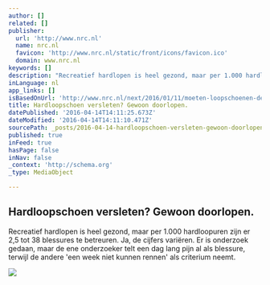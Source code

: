 ```yaml
---
author: []
related: []
publisher:
  url: 'http://www.nrc.nl'
  name: nrc.nl
  favicon: 'http://www.nrc.nl/static/front/icons/favicon.ico'
  domain: www.nrc.nl
keywords: []
description: "Recreatief hardlopen is heel gezond, maar per 1.000 hardloopuren zijn er 2,5 tot 38 blessures te betreuren. Ja, de cijfers variëren. Er is onderzoek gedaan, maar de ene onderzoeker telt een dag lang pijn al als blessure, terwijl de andere 'een week niet kunnen rennen' als criterium neemt."
inLanguage: nl
app_links: []
isBasedOnUrl: 'http://www.nrc.nl/next/2016/01/11/moeten-loopschoenen-dempen-1576816'
title: Hardloopschoen versleten? Gewoon doorlopen.
datePublished: '2016-04-14T14:11:25.673Z'
dateModified: '2016-04-14T14:11:10.471Z'
sourcePath: _posts/2016-04-14-hardloopschoen-versleten-gewoon-doorlopen.md
published: true
inFeed: true
hasPage: false
inNav: false
_context: 'http://schema.org'
_type: MediaObject

---
```

<article style=""><h1>Hardloopschoen versleten? Gewoon doorlopen.</h1><p>Recreatief hardlopen is heel gezond, maar per 1.000 hardloopuren zijn er 2,5 tot 38 blessures te betreuren. Ja, de cijfers variëren. Er is onderzoek gedaan, maar de ene onderzoeker telt een dag lang pijn al als blessure, terwijl de andere 'een week niet kunnen rennen' als criterium neemt.</p><img src="https://static.nrc.nl/images/2016/01/11/w640/1101wetschoen.jpg" /></article>